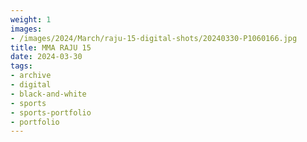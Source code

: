 ```yaml
---
weight: 1
images:
- /images/2024/March/raju-15-digital-shots/20240330-P1060166.jpg
title: MMA RAJU 15
date: 2024-03-30
tags:
- archive
- digital
- black-and-white
- sports
- sports-portfolio
- portfolio
---
```

